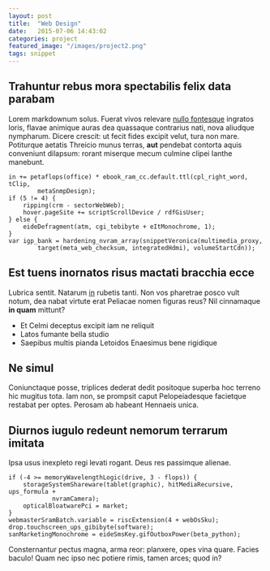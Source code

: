 ```yaml
---
layout: post
title:  "Web Design"
date:   2015-07-06 14:43:02
categories: project
featured_image: "/images/project2.png"
tags: snippet
---
```


## Trahuntur rebus mora spectabilis felix data parabam

Lorem markdownum solus. Fuerat vivos relevare [nullo
fontesque](http://landyachtz.com/) ingratos loris, flavae animique auras dea
quassaque contrarius nati, nova aliudque nympharum. Dicere crescit: ut fecit
fides excipit velut, tura non mare. Potiturque aetatis Threicio munus terras,
**aut** pendebat contorta aquis conveniunt dilapsum: rorant miserque mecum
culmine clipei Ianthe manebunt.

    in += petaflops(office) * ebook_ram_cc.default.ttl(cpl_right_word, tClip,
            metaSnmpDesign);
    if (5 != 4) {
        ripping(crm - sectorWebWeb);
        hover.pageSite += scriptScrollDevice / rdfGisUser;
    } else {
        eideDefragment(atm, cgi_tebibyte + eItMonochrome, 1);
    }
    var igp_bank = hardening_nvram_array(snippetVeronica(multimedia_proxy,
            target(meta_web_checksum, integratedHdmi), volumeStartCdn));

## Est tuens inornatos risus mactati bracchia ecce

Lubrica sentit. Natarum [in](http://jaspervdj.be/) rubetis tanti. Non vos
pharetrae posco vult notum, dea nabat virtute erat Peliacae nomen figuras reus?
Nil cinnamaque **in quam** mittunt?

- Et Celmi deceptus excipit iam ne reliquit
- Latos fumante bella studio
- Saepibus multis pianda Letoidos Enaesimus bene rigidique

## Ne simul

Coniunctaque posse, triplices dederat dedit positoque superba hoc terreno hic
mugitus tota. Iam non, se prompsit caput Pelopeiadesque facietque restabat per
optes. Perosam ab habeant Hennaeis unica.

## Diurnos iugulo redeunt nemorum terrarum imitata

Ipsa usus inexpleto regi levati rogant. Deus res passimque alienae.

    if (-4 >= memoryWavelengthLogic(drive, 3 - flops)) {
        storageSystemShareware(tablet(graphic), hitMediaRecursive, ups_formula +
                nvramCamera);
        opticalBloatwarePci = market;
    }
    webmasterSramBatch.variable = riscExtension(4 + webOsSku);
    drop.touchscreen_ups_gibibyte(software);
    sanMarketingMonochrome = eideSmsKey.gifOutboxPower(beta_python);

Consternantur pectus magna, arma reor: planxere, opes vina quare. Facies baculo!
Quam nec ipso nec potiere rimis, tamen arces; quod in?